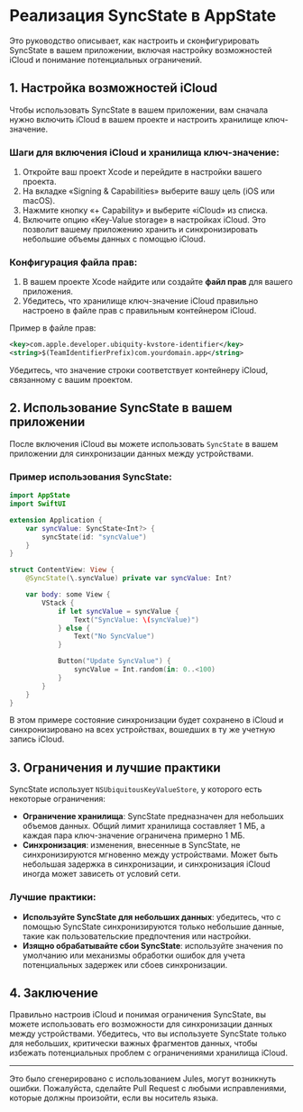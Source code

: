 # Реализация SyncState в AppState

Это руководство описывает, как настроить и сконфигурировать SyncState в вашем приложении, включая настройку возможностей iCloud и понимание потенциальных ограничений.

## 1. Настройка возможностей iCloud

Чтобы использовать SyncState в вашем приложении, вам сначала нужно включить iCloud в вашем проекте и настроить хранилище ключ-значение.

### Шаги для включения iCloud и хранилища ключ-значение:

1. Откройте ваш проект Xcode и перейдите в настройки вашего проекта.
2. На вкладке «Signing & Capabilities» выберите вашу цель (iOS или macOS).
3. Нажмите кнопку «+ Capability» и выберите «iCloud» из списка.
4. Включите опцию «Key-Value storage» в настройках iCloud. Это позволит вашему приложению хранить и синхронизировать небольшие объемы данных с помощью iCloud.

### Конфигурация файла прав:

1. В вашем проекте Xcode найдите или создайте **файл прав** для вашего приложения.
2. Убедитесь, что хранилище ключ-значение iCloud правильно настроено в файле прав с правильным контейнером iCloud.

Пример в файле прав:

```xml
<key>com.apple.developer.ubiquity-kvstore-identifier</key>
<string>$(TeamIdentifierPrefix)com.yourdomain.app</string>
```

Убедитесь, что значение строки соответствует контейнеру iCloud, связанному с вашим проектом.

## 2. Использование SyncState в вашем приложении

После включения iCloud вы можете использовать `SyncState` в вашем приложении для синхронизации данных между устройствами.

### Пример использования SyncState:

```swift
import AppState
import SwiftUI

extension Application {
    var syncValue: SyncState<Int?> {
        syncState(id: "syncValue")
    }
}

struct ContentView: View {
    @SyncState(\.syncValue) private var syncValue: Int?

    var body: some View {
        VStack {
            if let syncValue = syncValue {
                Text("SyncValue: \(syncValue)")
            } else {
                Text("No SyncValue")
            }

            Button("Update SyncValue") {
                syncValue = Int.random(in: 0..<100)
            }
        }
    }
}
```

В этом примере состояние синхронизации будет сохранено в iCloud и синхронизировано на всех устройствах, вошедших в ту же учетную запись iCloud.

## 3. Ограничения и лучшие практики

SyncState использует `NSUbiquitousKeyValueStore`, у которого есть некоторые ограничения:

- **Ограничение хранилища**: SyncState предназначен для небольших объемов данных. Общий лимит хранилища составляет 1 МБ, а каждая пара ключ-значение ограничена примерно 1 МБ.
- **Синхронизация**: изменения, внесенные в SyncState, не синхронизируются мгновенно между устройствами. Может быть небольшая задержка в синхронизации, и синхронизация iCloud иногда может зависеть от условий сети.

### Лучшие практики:

- **Используйте SyncState для небольших данных**: убедитесь, что с помощью SyncState синхронизируются только небольшие данные, такие как пользовательские предпочтения или настройки.
- **Изящно обрабатывайте сбои SyncState**: используйте значения по умолчанию или механизмы обработки ошибок для учета потенциальных задержек или сбоев синхронизации.

## 4. Заключение

Правильно настроив iCloud и понимая ограничения SyncState, вы можете использовать его возможности для синхронизации данных между устройствами. Убедитесь, что вы используете SyncState только для небольших, критически важных фрагментов данных, чтобы избежать потенциальных проблем с ограничениями хранилища iCloud.

---
Это было сгенерировано с использованием Jules, могут возникнуть ошибки. Пожалуйста, сделайте Pull Request с любыми исправлениями, которые должны произойти, если вы носитель языка.

